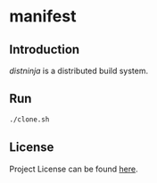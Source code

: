 # manifest

## Introduction

*distninja* is a distributed build system.



## Run

```bash
./clone.sh
```



## License

Project License can be found [here](LICENSE).
